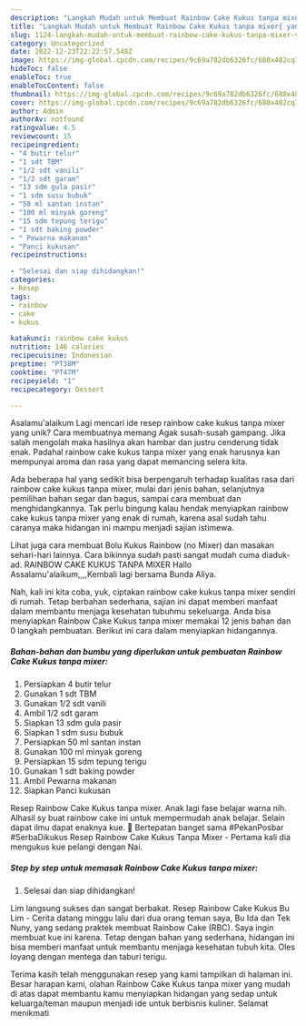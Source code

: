 ```yaml
---
description: "Langkah Mudah untuk Membuat Rainbow Cake Kukus tanpa mixer{ yang Menggugah Selera"
title: "Langkah Mudah untuk Membuat Rainbow Cake Kukus tanpa mixer{ yang Menggugah Selera"
slug: 1124-langkah-mudah-untuk-membuat-rainbow-cake-kukus-tanpa-mixer-yang-menggugah-selera
category: Uncategorized
date: 2022-12-23T22:22:57.548Z
image: https://img-global.cpcdn.com/recipes/9c69a782db6326fc/680x482cq70/rainbow-cake-kukus-tanpa-mixer-foto-resep-utama.jpg
hideToc: false
enableToc: true
enableTocContent: false
thumbnail: https://img-global.cpcdn.com/recipes/9c69a782db6326fc/680x482cq70/rainbow-cake-kukus-tanpa-mixer-foto-resep-utama.jpg
cover: https://img-global.cpcdn.com/recipes/9c69a782db6326fc/680x482cq70/rainbow-cake-kukus-tanpa-mixer-foto-resep-utama.jpg
author: Admin
authorAv: notfound
ratingvalue: 4.5
reviewcount: 15
recipeingredient:
- "4 butir telur"
- "1 sdt TBM"
- "1/2 sdt vanili"
- "1/2 sdt garam"
- "13 sdm gula pasir"
- "1 sdm susu bubuk"
- "50 ml santan instan"
- "100 ml minyak goreng"
- "15 sdm tepung terigu"
- "1 sdt baking powder"
- " Pewarna makanan"
- "Panci kukusan"
recipeinstructions:

- "Selesai dan siap dihidangkan!"
categories:
- Resep
tags:
- rainbow
- cake
- kukus

katakunci: rainbow cake kukus 
nutrition: 146 calories
recipecuisine: Indonesian
preptime: "PT38M"
cooktime: "PT47M"
recipeyield: "1"
recipecategory: Dessert

---
```



Asalamu'alaikum Lagi mencari ide resep rainbow cake kukus tanpa mixer yang unik? Cara membuatnya memang Agak susah-susah gampang. Jika salah mengolah maka hasilnya akan hambar dan justru cenderung tidak enak. Padahal rainbow cake kukus tanpa mixer yang enak harusnya kan mempunyai aroma dan rasa yang dapat memancing selera kita.


Ada beberapa hal yang sedikit bisa berpengaruh terhadap kualitas rasa dari rainbow cake kukus tanpa mixer, mulai dari jenis bahan, selanjutnya pemilihan bahan segar dan bagus, sampai cara membuat dan menghidangkannya. Tak perlu bingung kalau hendak menyiapkan rainbow cake kukus tanpa mixer yang enak di rumah, karena asal sudah tahu caranya maka hidangan ini mampu menjadi sajian istimewa.

Lihat juga cara membuat Bolu Kukus Rainbow (no Mixer) dan masakan sehari-hari lainnya. Cara bikinnya sudah pasti sangat mudah cuma diaduk-ad. RAINBOW CAKE KUKUS TANPA MIXER Hallo Assalamu&#39;alaikum,,,,Kembali lagi bersama Bunda Aliya.


Nah, kali ini kita coba, yuk, ciptakan rainbow cake kukus tanpa mixer sendiri di rumah. Tetap berbahan sederhana, sajian ini dapat memberi manfaat dalam membantu menjaga kesehatan tubuhmu sekeluarga. Anda bisa menyiapkan Rainbow Cake Kukus tanpa mixer memakai 12 jenis bahan dan 0 langkah pembuatan. Berikut ini cara dalam menyiapkan hidangannya.

<!--inarticleads1-->

##### Bahan-bahan dan bumbu yang diperlukan untuk pembuatan Rainbow Cake Kukus tanpa mixer:

1. Persiapkan 4 butir telur
1. Gunakan 1 sdt TBM
1. Gunakan 1/2 sdt vanili
1. Ambil 1/2 sdt garam
1. Siapkan 13 sdm gula pasir
1. Siapkan 1 sdm susu bubuk
1. Persiapkan 50 ml santan instan
1. Gunakan 100 ml minyak goreng
1. Persiapkan 15 sdm tepung terigu
1. Gunakan 1 sdt baking powder
1. Ambil  Pewarna makanan
1. Siapkan Panci kukusan


Resep Rainbow Cake Kukus tanpa mixer. Anak lagi fase belajar warna nih. Alhasil sy buat rainbow cake ini untuk mempermudah anak belajar. Selain dapat ilmu dapat enaknya kue. 🥰 Bertepatan banget sama #PekanPosbar #SerbaDikukus Resep Rainbow Cake Kukus Tanpa Mixer - Pertama kali dia mengukus kue pelangi dengan Nai. 

<!--inarticleads2-->

##### Step by step untuk memasak Rainbow Cake Kukus tanpa mixer:


1. Selesai dan siap dihidangkan!

Lim langsung sukses dan sangat berbakat. Resep Rainbow Cake Kukus Bu Lim - Cerita datang minggu lalu dari dua orang teman saya, Bu Ida dan Tek Nuny, yang sedang praktek membuat Rainbow Cake (RBC). Saya ingin membuat kue ini karena. Tetap dengan bahan yang sederhana, hidangan ini bisa memberi manfaat untuk membantu menjaga kesehatan tubuh kita. Oles loyang dengan mentega dan taburi terigu. 

Terima kasih telah menggunakan resep yang kami tampilkan di halaman ini. Besar harapan kami, olahan Rainbow Cake Kukus tanpa mixer yang mudah di atas dapat membantu kamu menyiapkan hidangan yang sedap untuk keluarga/teman maupun menjadi ide untuk berbisnis kuliner. Selamat menikmati
